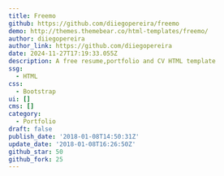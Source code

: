 ```yaml
---
title: Freemo
github: https://github.com/diiegopereira/freemo
demo: http://themes.themebear.co/html-templates/freemo/
author: diiegopereira
author_link: https://github.com/diiegopereira
date: 2024-11-27T17:19:33.055Z
description: A free resume,portfolio and CV HTML template
ssg:
  - HTML
css:
  - Bootstrap
ui: []
cms: []
category:
  - Portfolio
draft: false
publish_date: '2018-01-08T14:50:31Z'
update_date: '2018-01-08T16:26:50Z'
github_star: 50
github_fork: 25
---
```

